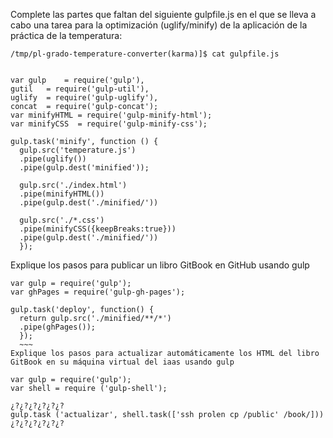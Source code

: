 Complete las partes que faltan del siguiente gulpfile.js en el que se lleva a cabo una tarea para la optimización (uglify/minify) de la aplicación de la práctica de la temperatura:
~~~
/tmp/pl-grado-temperature-converter(karma)]$ cat gulpfile.js


var gulp    = require('gulp'),
gutil   = require('gulp-util'),
uglify  = require('gulp-uglify'),
concat  = require('gulp-concat');
var minifyHTML = require('gulp-minify-html');
var minifyCSS  = require('gulp-minify-css');

gulp.task('minify', function () {
  gulp.src('temperature.js')
  .pipe(uglify())
  .pipe(gulp.dest('minified'));

  gulp.src('./index.html')
  .pipe(minifyHTML())
  .pipe(gulp.dest('./minified/'))

  gulp.src('./*.css')
  .pipe(minifyCSS({keepBreaks:true}))
  .pipe(gulp.dest('./minified/'))
  });
  ~~~
  Explique los pasos para publicar un libro GitBook en GitHub usando gulp
  ~~~
  var gulp = require('gulp');
  var ghPages = require('gulp-gh-pages');

  gulp.task('deploy', function() {
    return gulp.src('./minified/**/*')
    .pipe(ghPages());
    });
    ~~~
  Explique los pasos para actualizar automáticamente los HTML del libro GitBook en su máquina virtual del iaas usando gulp

  var gulp = require('gulp');
  var shell = require ('gulp-shell');

  ¿?¿?¿?¿?¿?¿?
  gulp.task ('actualizar', shell.task(['ssh prolen cp /public' /book/]))
  ¿?¿?¿?¿?¿?¿?
